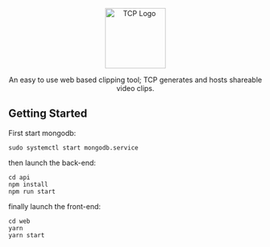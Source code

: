 <p align="center">
  <img src="https://openclipart.org/image/800px/249421" width="120" alt="TCP Logo" />
</p>
<p align="center">An easy to use web based clipping tool; TCP generates and hosts shareable video clips. </p>

## Getting Started

First start mongodb:
```
sudo systemctl start mongodb.service
```

then launch the back-end:
```
cd api
npm install
npm run start
```

finally launch the front-end:
```
cd web
yarn
yarn start
```
